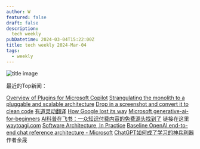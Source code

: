 ```yaml
---
author: W
featured: false
draft: false
description:
  tech weekly
pubDatetime: 2024-03-04T15:22:00Z
title: tech weekly 2024-Mar-04
tags:
  - weekly
---
```


![title image](https://images.unsplash.com/photo-1522643062452-f5b403123bdf?ixlib=rb-4.0.3&ixid=M3wxMjA3fDB8MHxwaG90by1wYWdlfHx8fGVufDB8fHx8fA%3D%3D&auto=format&fit=crop&w=1470&q=80)

最近的Top新闻：

[Overview of Plugins for Microsoft Copilot](https://learn.microsoft.com/en-us/copilot-plugins/overview)
[Strangulating the monolith to a pluggable and scalable architecture](https://medium.com/mcdonalds-technical-blog/strangulating-the-monolith-to-a-pluggable-and-scalable-architecture-f86f068c4224)
[Drop in a screenshot and convert it to clean code](https://github.com/abi/screenshot-to-code)
[有道灵动翻译](https://magicfanyi.youdao.com/)
[How Google lost its way](https://www.businessinsider.com/google-gemini-ai-layoffs-innovation-boring-2024-2)
[Microsoft generative-ai-for-beginners](https://github.com/microsoft/generative-ai-for-beginners)
[AI科普在飞书：一众知识付费内容的免费源头找到了](https://mp.weixin.qq.com/s/3DVgBCMzrqZUnkk8ASfi2Q) 链接在这里[waytoagi.com](https://new.waytoagi.com/)
[Software Architecture, In Practice](https://blogs.newardassociates.com/blog/2024/software-architecture-in-practice.html)
[Baseline OpenAI end-to-end chat reference architecture - Microsoft](https://learn.microsoft.com/en-us/azure/architecture/ai-ml/architecture/baseline-openai-e2e-chat)
[ChatGPT如何成了学习的神兵利器](https://mp.weixin.qq.com/s/ECFxhRj-Dko097gukaSCTA) 作者余晟


